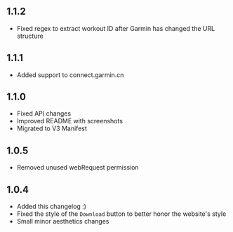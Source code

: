 ## 1.1.2
 - Fixed regex to extract workout ID after Garmin has changed the URL structure
## 1.1.1
 - Added support to connect.garmin.cn
## 1.1.0
 - Fixed API changes
 - Improved README with screenshots
 - Migrated to V3 Manifest
## 1.0.5
 - Removed unused webRequest permission
## 1.0.4
 - Added this changelog :)
 - Fixed the style of the `Download` button to better honor the website's style
 - Small minor aesthetics changes 
